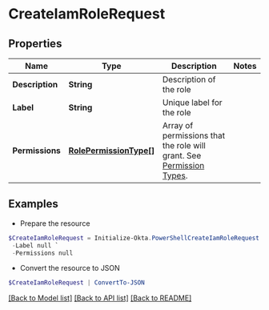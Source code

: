 # CreateIamRoleRequest
## Properties

Name | Type | Description | Notes
------------ | ------------- | ------------- | -------------
**Description** | **String** | Description of the role | 
**Label** | **String** | Unique label for the role | 
**Permissions** | [**RolePermissionType[]**](RolePermissionType.md) | Array of permissions that the role will grant. See [Permission Types](https://developer.okta.com/docs/concepts/role-assignment/#permission-types). | 

## Examples

- Prepare the resource
```powershell
$CreateIamRoleRequest = Initialize-Okta.PowerShellCreateIamRoleRequest  -Description null `
 -Label null `
 -Permissions null
```

- Convert the resource to JSON
```powershell
$CreateIamRoleRequest | ConvertTo-JSON
```

[[Back to Model list]](../README.md#documentation-for-models) [[Back to API list]](../README.md#documentation-for-api-endpoints) [[Back to README]](../README.md)

